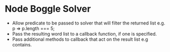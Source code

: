 # Node Boggle Solver

- Allow predicate to be passed to solver that will filter the returned list e.g. p => p.length === 5;
- Pass the resulting word list to a callback function, if one is specified.
- Pass additional methods to callback that act on the result list e.g contains.